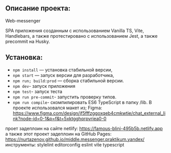 ## Описание проекта:
Web-messenger

SPA приложения созданным с использованием Vanilla TS, Vite, Handlebars, а также протестировано с использованием Jest, а также precommit на Husky.
## Установка:

- `npm install` — установка стабильной версии,
- `npm start` — запуск версии для разработчика,
- `npm run; build:prod` — сборка стабильной версии.
- `npm dev`- запуск приложения
- `npm test`- запуск теста 
- `npm run pre-commit`- запустить проверку типов.
- `npm run compile`- скомпилировать ES6 TypeScript в папку /lib. 
В проекте использовался макет из; Figma: https://www.figma.com/design/jf5fffzggoxqeb4cmkwtie/chat_external_link?node-id=0-1&p=f&t=5xktgghqrpvriea0-0

проет задеплоин на сайте netlify: https://famous-blini-495b5b.netlify.app
а также этот проект задеплоин на GitHub Pages: https://nurtazenov.github.io/middle.messenger.praktikum.yandex/
инструменты:
stylelint
editorconfig
eslint
vite
typescript





